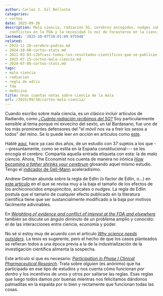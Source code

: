 ```yaml
---
author: Carlos J. Gil Bellosta
categories:
- cortos
date: 2025-09-30
description: Mala ciencia, radiación 5G, cerebros encogidos, nudges sobrevalorados,
  conflictos en la FDA y la necesidad (o no) de forasteros en la ciencia moderna.
lastmod: '2025-10-07T20:01:09.975948'
related:
- 2023-11-28-cerebro-padres.md
- 2024-10-08-cortos-stats.md
- 2011-03-03-c2bfcasi-todos-los-resultados-cientificos-que-se-publican-son-falsos.md
- 2025-07-15-cortos-mala-ciencia.md
- 2024-07-08-cortos-stats.md
tags:
- mala ciencia
- radiación
- regla de edlin
- fda
- medicina
title: Unas cuantas notas sobre ciencia de la mala
url: /2025/09/30/cortos-mala-ciencia/
---
```


Cuando escribo sobre mala ciencia, es un clásico incluir artículos de Radiando, como [_¿Cuánta radiación recibimos del 5G?_](https://radiandando.es/2025/08/28/cuanta-radiacion-recibimos-del-5g/) Soy particularmente sensible al tema porque mi exvecino del sexto, un tal Bardasano, fue uno de los más prominentes defensores del "el móvil nos va a freír los sesos a todos" del reino. Se lo puede leer _en acción_ en artículos como [este](https://www.agenciasinc.es/Noticias/La-contaminacion-electromagnetica-puede-alterar-los-ritmos-biologicos).

Hablé [aquí](/2023/11/28/encogimiento-cerebro-padres/), hace ya casi dos años, de un estudio con 37 sujetos a los que ---presuntamente, como se estila en la España constitucional--- se les encogía el cerebro. Compartía aquella entrada etiqueta con esta: la de _mala ciencia_. Ahora, The Economist nos cuenta de manera no irónica [_How becoming a father shrinks your cerebrum_](https://archive.is/newest/https://www.economist.com/science-and-technology/2022/10/21/becoming-a-father-shrinks-your-cerebrum) glosando aquel mismo estudio. Tengo el [indicador de Gell-Mann](https://en.wikipedia.org/wiki/Gell-Mann_amnesia_effect) aceleradísimo.

Andrew Gelman abunda sobre la regla de Edlin (o factor de Edlin, o...) en [este artículo](https://statmodeling.stat.columbia.edu/2025/08/19/the-edlin-factor-strikes-again-the-crown-jewel-of-the-nudge-literature-finds-its-effect-cut-by-76/) en el que se revisa muy a la baja el tamaño de los efectos de los archiconocidos _empujoncitos_, acicates o _nudges_. La regla de Edlin postula que el tamaño de cualquier efecto publicado en la literatura científica tiene que ser sustancialmente modificado a la baja por motivos fácilmente adivinables.

En [_Weighting of evidence and conflict of interest at the FDA and elsewhere_](https://statmodeling.stat.columbia.edu/2025/09/06/weighting-of-evidence-and-conflict-of-interest-at-the-fda-and-elsewhere/) también se discute un ángulo diminuto de un problema amplio y conocido: el de las interacciones entre ciencia, economía y poder.

No sé si estoy muy de acuerdo con el artículo [_Why science needs outsiders_](https://worksinprogress.co/issue/why-science-needs-outsiders/). La tesis es sugerente, pero el hecho de que los casos planteados se refieran todos a una época previa a la de la industrialización de la investigación científica alimenta la sospecha.

Este artículo sí que es necesario: [_Participation in Phase I Clinical Pharmaceutical Research_](https://www.astralcodexten.com/p/your-review-participation-in-phase). Trata sobre _alguien_ (es anónimo) que ha participado en ese tipo de estudios y nos cuenta cómo funcionan _por dentro_ y los incentivos de unos y otros por saltarse las reglas. Esas reglas que luego todos damos por buenas mientras nos felicitamos dándonos palmaditas en la espalda por lo bien y rectamente que funcionan todas las cosas.